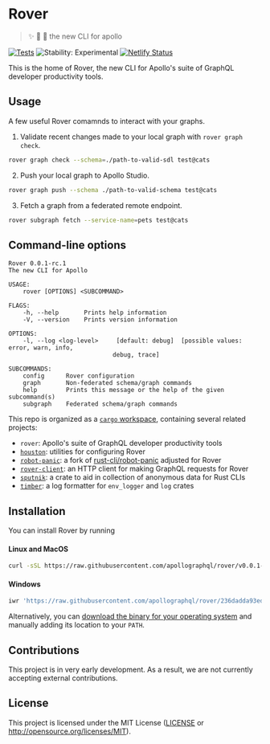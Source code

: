 # Rover
> ✨ 🤖 🐶 the new CLI for apollo

[![Tests](https://github.com/apollographql/apollo-cli/workflows/Tests/badge.svg)](https://github.com/apollographql/apollo-cli/actions?query=workflow%3ATests)
![Stability: Experimental](https://img.shields.io/badge/stability-experimental-red)
[![Netlify Status](https://api.netlify.com/api/v1/badges/1646a37a-eb2b-48e8-b6c9-cd074f02bb50/deploy-status)](https://app.netlify.com/sites/apollo-cli-docs/deploys)

This is the home of Rover, the new CLI for Apollo's suite of GraphQL developer productivity tools.

## Usage
A few useful Rover comamnds to interact with your graphs.

1. Validate recent changes made to your local graph with `rover graph check`.
  ```bash
  rover graph check --schema=./path-to-valid-sdl test@cats
  ```

2. Push your local graph to Apollo Studio.
  ```bash
  rover graph push --schema ./path-to-valid-schema test@cats
  ```

3. Fetch a graph from a federated remote endpoint.
  ```bash
  rover subgraph fetch --service-name=pets test@cats
  ```

## Command-line options

```
Rover 0.0.1-rc.1
The new CLI for Apollo

USAGE:
    rover [OPTIONS] <SUBCOMMAND>

FLAGS:
    -h, --help       Prints help information
    -V, --version    Prints version information

OPTIONS:
    -l, --log <log-level>     [default: debug]  [possible values: error, warn, info,
                             debug, trace]

SUBCOMMANDS:
    config      Rover configuration
    graph       Non-federated schema/graph commands
    help        Prints this message or the help of the given subcommand(s)
    subgraph    Federated schema/graph commands
```

This repo is organized as a [`cargo` workspace], containing several related projects:

- `rover`: Apollo's suite of GraphQL developer productivity tools
- [`houston`]: utilities for configuring Rover
- [`robot-panic`]: a fork of [rust-cli/robot-panic] adjusted for Rover
- [`rover-client`]: an HTTP client for making GraphQL requests for Rover
- [`sputnik`]: a crate to aid in collection of anonymous data for Rust CLIs
- [`timber`]: a log formatter for `env_logger` and `log` crates

[`cargo` workspace]: https://doc.rust-lang.org/book/ch14-03-cargo-workspaces.html
[`houston`]: https://github.com/apollographql/rover/tree/main/crates/houston
[`robot-panic`]: https://github.com/apollographql/rover/tree/main/crates/robot-panic
[rust-cli/robot-panic]: https://github.com/rust-cli/robot-panic
[`rover-client`]: https://github.com/apollographql/rover/tree/main/crates/rover-client
[`sputnik`]: https://github.com/apollographql/rover/tree/main/crates/sputnik
[`timber`]: https://github.com/apollographql/rover/tree/main/crates/timber

## Installation

You can install Rover by running

#### Linux and MacOS
```bash
curl -sSL https://raw.githubusercontent.com/apollographql/rover/v0.0.1-rc.0/installers/binstall/install.sh | VERSION=v0.0.1-rc.0 sh
```

#### Windows
```bash
iwr 'https://raw.githubusercontent.com/apollographql/rover/236dadda93edaa910dbeaa92893b7da2c27e4973/installers/binstall/scripts/windows/install.ps1' | iex
```

Alternatively, you can [download the binary for your operating system](https://github.com/apollographql/rover/releases) and manually adding its location to your `PATH`.

## Contributions

This project is in very early development. As a result, we are not currently accepting external contributions.

## License

This project is licensed under the MIT License ([LICENSE] or  http://opensource.org/licenses/MIT).

[LICENSE]: https://github.com/apollographql/apollo-cli/blob/main/LICENSE